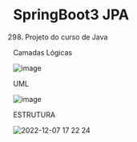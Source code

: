 # SpringBoot3 JPA

298. Projeto do curso de Java

Camadas Lógicas

![image](https://user-images.githubusercontent.com/106672970/205639013-bd6285c6-4ab5-4216-ae7c-19326a8f02b9.png)

UML

![image](https://user-images.githubusercontent.com/106672970/205638765-de37a38c-7d7f-444e-989f-2d63453f5caa.png)

ESTRUTURA

![2022-12-07 17 22 24](https://user-images.githubusercontent.com/106672970/206287665-fd608c4f-3ab2-40d7-ba0b-5243862ca39c.jpg)
